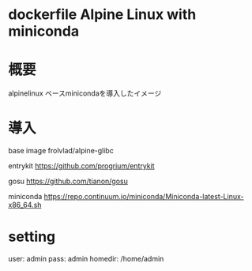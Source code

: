 dockerfile Alpine Linux with miniconda
======================================

# 概要
alpinelinux ベースminicondaを導入したイメージ

# 導入

base image
frolvlad/alpine-glibc

entrykit
https://github.com/progrium/entrykit

gosu
https://github.com/tianon/gosu

miniconda
https://repo.continuum.io/miniconda/Miniconda-latest-Linux-x86_64.sh

# setting
user: admin
pass: admin
homedir: /home/admin
